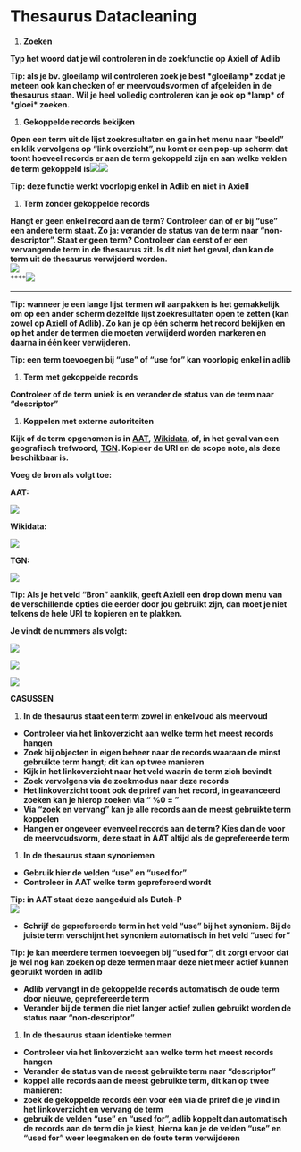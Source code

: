 # Thesaurus Datacleaning



1. **Zoeken** 

**Typ het woord dat je wil controleren in de zoekfunctie op Axiell of Adlib** 

**Tip: als je bv. gloeilamp wil controleren zoek je best \*gloeilamp\* zodat je meteen ook kan checken of er meervoudsvormen of afgeleiden in de thesaurus staan. Wil je heel volledig controleren kan je ook op \*lamp\* of \*gloei\* zoeken.**  


1. **Gekoppelde records bekijken**

**Open een term uit de lijst zoekresultaten en ga in het menu naar “beeld” en klik vervolgens op “link overzicht”, nu komt er een pop-up scherm dat toont hoeveel records er aan de term gekoppeld zijn en aan welke velden de term gekoppeld is**![](https://lh3.googleusercontent.com/tptb_W_Gt9xW_r3vfinZBAvJ6vkf8EAcbWlZYwUl3AWXXLx1iP9nSa0keCx9hBI1cX7hQGyFp5SJJgIbFveN-f-OZCochLp-WIhY_ECBKpy2TkH9cmQS5J-V2GfL2sL_2YVDYv4)![](https://lh3.googleusercontent.com/Kkk_raSdfe2ccBowIDKl2HTVjWprhp0kc4JZCA0vx5Lsy9hJhtKTqx04w8yYbmZqii9Yxa_VB3ZTwk4u0lgDCZj3HJ1fecUSAG864kRQiBSFbQCO-29wfxSmdZ3FyCSrr6EKzt4)

**Tip: deze functie werkt voorlopig enkel in Adlib en niet in Axiell**  


1. **Term zonder gekoppelde records**

**Hangt er geen enkel record aan de term? Controleer dan of er bij “use” een andere term staat. Zo ja: verander de status van de term naar “non-descriptor”. Staat er geen term? Controleer dan eerst of er een vervangende term in de thesaurus zit. Is dit niet het geval, dan kan de term uit de thesaurus verwijderd worden.**  
![](https://lh4.googleusercontent.com/bWmg0dG1YY1RDBahjmcCv1Yh_3RH68AqRpggml4t3DDz-cP4ziS8off2vsR5dpeUbC6y_lTl6Ebp0kFEi4_95UDD0-5NLVoPravZjzam8WuAFFpO7V1UYAXVb54x-gkH-q5oHgE)  
****![](https://lh6.googleusercontent.com/Cr9aqzVRg0FypGvUgwov3XxzgbmU-UucpNmP9dnKh8Lda_O0UDkmWAjjDlQsBwfsWYK4PUyaVUgIHVBSwNiBNnC5aQtlGHKT4XJUumSzyObdSJZDFRUWBY6yXDm28CRxTNK5BP4)  
  
  
  
  
  
  
****

**Tip: wanneer je een lange lijst termen wil aanpakken is het gemakkelijk om op een ander scherm dezelfde lijst zoekresultaten open te zetten \(kan zowel op Axiell of Adlib\). Zo kan je op één scherm het record bekijken en op het ander de termen die moeten verwijderd worden markeren en daarna in één keer verwijderen.** 

**Tip: een term toevoegen bij “use” of “use for” kan voorlopig enkel in adlib**

1. **Term met gekoppelde records** 

**Controleer of de term uniek is en verander de status van de term naar “descriptor”**

1. **Koppelen met externe autoriteiten**  

**Kijk of de term opgenomen is in** [**AAT**](https://www.getty.edu/research/tools/vocabularies/aat/)**,** [**Wikidata**](https://www.wikidata.org/wiki/Wikidata:Main_Page)**, of, in het geval van een geografisch trefwoord,** [**TGN**](https://www.getty.edu/research/tools/vocabularies/tgn/)**. Kopieer de URI en de scope note, als deze beschikbaar is.** 

**Voeg de bron als volgt toe:**

**AAT:** 

![](https://lh5.googleusercontent.com/4PK5ZWCZfc0xcUFArr4jJTQ2nKMs0jBXdPAKezGOj3OWmShCmNHdJzVamkTjAqo6Rqx7ZvSW8S3Qsbt6MlZX1Jv3Wqsl-hTK3nySH8vMRs-1xguOIsDotb_X6_Y1TkFkmcCPZpA)

**Wikidata:**

![](https://lh5.googleusercontent.com/WuKS6hwNisXQZFILBybcfg5bE3zyi8nBSkMxRqBoQoZPVhMZjOjtaOcY_C5zOoGgJ72uM5hqMSrDyE73c8j1uEAMN9z4_WeCWfbBrYTZm615kLo0PYZSTt3V9ia3YtslJBN6MK4)

**TGN:** 

![](https://lh5.googleusercontent.com/X47Xk2oEDY8b7Of0Zio6k6z1GEP8HPAFd3D22OpT4ZkngkqsEFNKiEoMNvXHzhvE00DI6bdcIvcoO2qd1vZV0Zztx_xwLttuOE53xSEq6YBMZUIuuVin-oEsFA4A8IlhfoFFQFQ)

**Tip: Als je het veld “Bron” aanklik, geeft Axiell een drop down menu van de verschillende opties die eerder door jou gebruikt zijn, dan moet je niet telkens de hele URI te kopieren en te plakken.** 

**Je vindt de nummers als volgt:** 

![](https://lh5.googleusercontent.com/8bqSNIh813QBwn51Owle6xQ-ZBz9GRsOI8Wu_uBCG0Qc4V-U8KZbY-FIauFw9zmHoPeOjsK9BAYNdhS3k2_fhzusHwWrj6DcJYNEB7kGxSFjLIrmqMYWCQlui-9RhZmkVUrKWvg)

![](https://lh3.googleusercontent.com/hlyUgFUtDyb8sWn212smcqHHSOhLMGqapa_rpygAGd2whXnjmn3uxnyi-MF9aD5M2sRyX3Ift3WAgN2-VYV_esuH8tLnQM63rkAkACcCwrhj8OxgddqEV3OvTF8nov-655KPmLM)

![](https://lh6.googleusercontent.com/sBfMOymxVtCPAyF9S3xNmH9FB1swn7zkAIMSaZlEIqYy8VfZlfJihB-MroDi1duRC5jY9f4BPaZ9bFfo8TPKaY6QCS-FflQSOi72ur7eYHNx_UoMz5mMHNICPrrQcFHfOS5lrf0)

**CASUSSEN** 

1. **In de thesaurus staat een term zowel in enkelvoud als meervoud** 

* **Controleer via het linkoverzicht aan welke term het meest records hangen** 
* **Zoek bij objecten in eigen beheer naar de records waaraan de minst gebruikte term hangt; dit kan op twee manieren**
* **Kijk in het linkoverzicht naar het veld waarin de term zich bevindt** 
* **Zoek vervolgens via de zoekmodus naar deze records** 
* **Het linkoverzicht toont ook de priref van het record, in geavanceerd zoeken kan je hierop zoeken via “ %0 = ”** 
* **Via “zoek en vervang” kan je alle records aan de meest gebruikte term koppelen**
* **Hangen er ongeveer evenveel records aan de term? Kies dan de voor de meervoudsvorm, deze staat in AAT altijd als de geprefereerde term** 

1. **In de thesaurus staan synoniemen** 

* **Gebruik hier de velden “use” en “used for”**
* **Controleer in AAT welke term geprefereerd wordt** 

**Tip: in AAT staat deze aangeduid als Dutch-P**   
![](https://lh5.googleusercontent.com/8bqSNIh813QBwn51Owle6xQ-ZBz9GRsOI8Wu_uBCG0Qc4V-U8KZbY-FIauFw9zmHoPeOjsK9BAYNdhS3k2_fhzusHwWrj6DcJYNEB7kGxSFjLIrmqMYWCQlui-9RhZmkVUrKWvg)

* **Schrijf de geprefereerde term in het veld “use” bij het synoniem. Bij de juiste term verschijnt het synoniem automatisch in het veld “used for”**  

**Tip: je kan meerdere termen toevoegen bij “used for”, dit zorgt ervoor dat je wel nog kan zoeken op deze termen maar deze niet meer actief kunnen gebruikt worden in adlib**

* **Adlib vervangt in de gekoppelde records automatisch de oude term door nieuwe, geprefereerde term**
* **Verander bij de termen die niet langer actief zullen gebruikt worden de status naar “non-descriptor”**

1. **In de thesaurus staan identieke termen**

* **Controleer via het linkoverzicht aan welke term het meest records hangen** 
* **Verander de status van de meest gebruikte term naar “descriptor”** 
* **koppel alle records aan de meest gebruikte term, dit kan op twee manieren:**
* **zoek de gekoppelde records één voor één via de priref die je vind in het linkoverzicht en vervang de term**
* **gebruik de velden “use” en “used for”, adlib koppelt dan automatisch de records aan de term die je kiest, hierna kan je de velden “use” en “used for” weer leegmaken en de foute term verwijderen**

